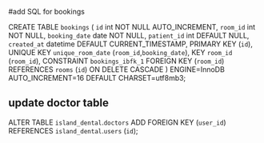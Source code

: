 #add SQL for bookings

CREATE TABLE `bookings` (
  `id` int NOT NULL AUTO_INCREMENT,
  `room_id` int NOT NULL,
  `booking_date` date NOT NULL,
  `patient_id` int DEFAULT NULL,
  `created_at` datetime DEFAULT CURRENT_TIMESTAMP,
  PRIMARY KEY (`id`),
  UNIQUE KEY `unique_room_date` (`room_id`,`booking_date`),
  KEY `room_id` (`room_id`),
  CONSTRAINT `bookings_ibfk_1` FOREIGN KEY (`room_id`) REFERENCES `rooms` (`id`) ON DELETE CASCADE
) ENGINE=InnoDB AUTO_INCREMENT=16 DEFAULT CHARSET=utf8mb3;



## update doctor table

ALTER TABLE `island_dental`.`doctors` ADD FOREIGN KEY (`user_id`) REFERENCES `island_dental`.`users` (`id`);